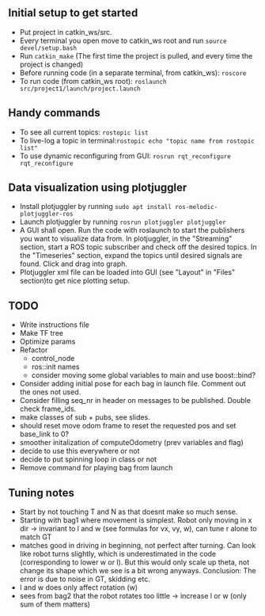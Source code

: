 ## Initial setup to get started
* Put project in catkin_ws/src.
* Every terminal you open move to catkin_ws root and run `source devel/setup.bash`
* Run `catkin_make` (The first time the project is pulled, and every time the project is changed)
* Before running code (in a separate terminal, from catkin_ws): `roscore` 
* To run code (from catkin_ws root): `roslaunch src/project1/launch/project.launch`

## Handy commands
* To see all current topics: `rostopic list`
* To live-log a topic in terminal:`rostopic echo "topic name from rostopic list"`
* To use dynamic reconfiguring from GUI: `rosrun rqt_reconfigure rqt_reconfigure`

## Data visualization using plotjuggler
* Install plotjuggler by running `sudo apt install ros-melodic-plotjuggler-ros`
* Launch plotjuggler by running `rosrun plotjuggler plotjuggler`
* A GUI shall open. Run the code with roslaunch to start the publishers you want to visualize data from. In plotjuggler, in the "Streaming" section, start a ROS topic subscriber and check off the desired topics. In the "Timeseries" section, expand the topics until desired signals are found. Click and drag into graph.
* Plotjuggler xml file can be loaded into GUI (see "Layout" in "Files" section)to get nice plotting setup.

## TODO
* Write instructions file 
* Make TF tree
* Optimize params
* Refactor 
  - control_node
  - ros::init names
  - consider moving some global variables to main and use boost::bind?
* Consider adding initial pose for each bag in launch file. Comment out the ones not used.
* Consider filling seq_nr in header on messages to be published. Double check frame_ids.
* make classes of sub + pubs, see slides.
* should reset move odom frame to reset the requested pos and set base_link to 0? 
* smoother initalization of computeOdometry (prev variables and flag)
* decide to use this everywhere or not
* decide to put spinning loop in class or not
* Remove command for playing bag from launch

## Tuning notes
* Start by not touching T and N as that doesnt make so much sense.
* Starting with bag1 where movement is simplest. Robot only moving in x dir -> invariant to l and w (see formulas for vx, vy, w), can tune r alone to match GT
* matches good in driving in beginning, not perfect after turning. Can look like robot turns slightly, which is underestimated in the code (corresponding to lower w or l). But this would only scale up theta, not change its shape which we see is a bit wrong anyways. Conclusion: The error is due to noise in GT, skidding etc.
* l and w does only affect rotation (w)
* sees from bag2 that the robot rotates too little -> increase l or w (only sum of them matters)

